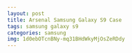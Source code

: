 ```yaml
---
layout: post
title: Arsenal Samsung Galaxy S9 Case
tags: samsung galaxy s9
categories: samsung
img: 1d0ebOTcnBNy-mq31BHdWkyMjOsZeRDdy
---
```

